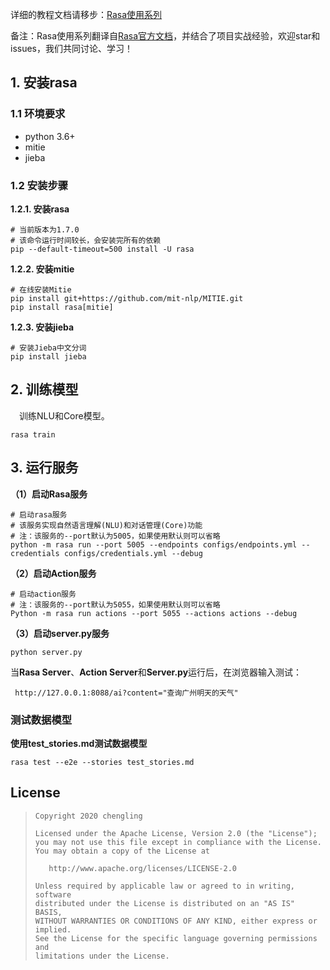 详细的教程文档请移步：[Rasa使用系列](http://bluecollarhub.cn/?categoryId=80)

备注：Rasa使用系列翻译自[Rasa官方文档](https://rasa.com/docs/rasa/)，并结合了项目实战经验，欢迎star和issues，我们共同讨论、学习！

## 1. 安装rasa
### 1.1 环境要求
- python 3.6+
- mitie
- jieba

### 1.2 安装步骤
**1.2.1. 安装rasa**
```shell
# 当前版本为1.7.0
# 该命令运行时间较长，会安装完所有的依赖
pip --default-timeout=500 install -U rasa
```

**1.2.2. 安装mitie**
```shell
# 在线安装Mitie
pip install git+https://github.com/mit-nlp/MITIE.git
pip install rasa[mitie]
```

**1.2.3. 安装jieba**  

```shell
# 安装Jieba中文分词
pip install jieba
```

## 2. 训练模型  
&emsp;训练NLU和Core模型。
```shell
rasa train
```

## 3. 运行服务  

**（1）启动Rasa服务**
```shell
# 启动rasa服务
# 该服务实现自然语言理解(NLU)和对话管理(Core)功能
# 注：该服务的--port默认为5005，如果使用默认则可以省略
python -m rasa run --port 5005 --endpoints configs/endpoints.yml --credentials configs/credentials.yml --debug
```

**（2）启动Action服务**
```shell
# 启动action服务
# 注：该服务的--port默认为5055，如果使用默认则可以省略
Python -m rasa run actions --port 5055 --actions actions --debug 
```

**（3）启动server.py服务**
```shell
python server.py
```

当**Rasa Server**、**Action Server**和**Server.py**运行后，在浏览器输入测试：

` http://127.0.0.1:8088/ai?content="查询广州明天的天气"`

### 测试数据模型
**使用test_stories.md测试数据模型**
```test
rasa test --e2e --stories test_stories.md
```

## License
> ```
> Copyright 2020 chengling
> 
> Licensed under the Apache License, Version 2.0 (the "License");
> you may not use this file except in compliance with the License.
> You may obtain a copy of the License at
> 
>    http://www.apache.org/licenses/LICENSE-2.0
> 
> Unless required by applicable law or agreed to in writing, software
> distributed under the License is distributed on an "AS IS" BASIS,
> WITHOUT WARRANTIES OR CONDITIONS OF ANY KIND, either express or implied.
> See the License for the specific language governing permissions and
> limitations under the License.
> ```

